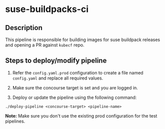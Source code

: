 # suse-buildpacks-ci

## Description

This pipeline is responsible for building images for suse buildpack releases and opening a PR against `kubecf` repo.

## Steps to deploy/modify pipeline

1. Refer the `config.yaml.prod` configuration to create a file named `config.yaml` and replace all required values.

2. Make sure the concourse target is set and you are logged in.

3. Deploy or update the pipeline using the following command:

```
./deploy-pipeline <concourse-target> <pipeline-name>
```

**Note:** Make sure you don't use the existing prod configuration for the test pipelines.
